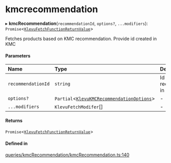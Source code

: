 # kmcrecommendation
      
▸ **kmcRecommendation**(`recommendationId`, `options?`, `...modifiers`): `Promise`<[`KlevuFetchFunctionReturnValue`](klevufetchfunctionreturnvalue.md)\>

Fetches products based on KMC recommendation. Provide id created in KMC

#### Parameters

| Name | Type | Description |
| :------ | :------ | :------ |
| `recommendationId` | `string` | Id of recommendation in the backend |
| `options?` | `Partial`<[`KlevuKMCRecommendationOptions`](klevukmcrecommendationoptions.md)\> | - |
| `...modifiers` | `KlevuFetchModifer`[] | - |

#### Returns

`Promise`<[`KlevuFetchFunctionReturnValue`](klevufetchfunctionreturnvalue.md)\>

#### Defined in

[queries/kmcRecommendation/kmcRecommendation.ts:140](https://github.com/klevultd/frontend-sdk/blob/492d3760/packages/klevu-core/src/queries/kmcRecommendation/kmcRecommendation.ts#L140)

